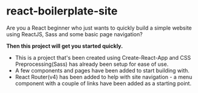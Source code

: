 # react-boilerplate-site

Are you a React beginner who just wants to quickly build a simple website using ReactJS, Sass and some basic page navigation?

**Then this project will get you started quickly.**

* This is a project that's been created using Create-React-App and CSS Preprocessing(Sass) has already been setup for ease of use.
* A few components and pages have been added to start building with.
* React Router(v4) has been added to help with site navigation - a menu component with a couple of links have been added as a starting point.
